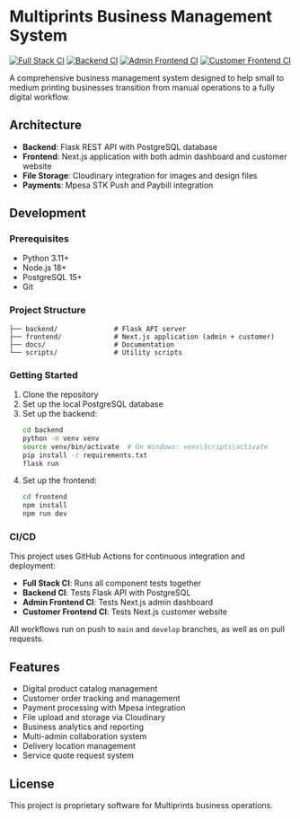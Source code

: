 # Multiprints Business Management System

[![Full Stack CI](https://github.com/YOUR_USERNAME/YOUR_REPO_NAME/workflows/Full%20Stack%20CI/badge.svg)](https://github.com/YOUR_USERNAME/YOUR_REPO_NAME/actions/workflows/ci.yml)
[![Backend CI](https://github.com/YOUR_USERNAME/YOUR_REPO_NAME/workflows/Backend%20CI/badge.svg)](https://github.com/YOUR_USERNAME/YOUR_REPO_NAME/actions/workflows/backend-ci.yml)
[![Admin Frontend CI](https://github.com/YOUR_USERNAME/YOUR_REPO_NAME/workflows/Admin%20Frontend%20CI/badge.svg)](https://github.com/YOUR_USERNAME/YOUR_REPO_NAME/actions/workflows/admin-frontend-ci.yml)
[![Customer Frontend CI](https://github.com/YOUR_USERNAME/YOUR_REPO_NAME/workflows/Customer%20Frontend%20CI/badge.svg)](https://github.com/YOUR_USERNAME/YOUR_REPO_NAME/actions/workflows/customer-frontend-ci.yml)

A comprehensive business management system designed to help small to medium printing businesses transition from manual operations to a fully digital workflow.

## Architecture

- **Backend**: Flask REST API with PostgreSQL database
- **Frontend**: Next.js application with both admin dashboard and customer website
- **File Storage**: Cloudinary integration for images and design files
- **Payments**: Mpesa STK Push and Paybill integration

## Development

### Prerequisites

- Python 3.11+
- Node.js 18+
- PostgreSQL 15+
- Git

### Project Structure

```
├── backend/              # Flask API server
├── frontend/             # Next.js application (admin + customer)
├── docs/                 # Documentation
└── scripts/              # Utility scripts
```

### Getting Started

1. Clone the repository
2. Set up the local PostgreSQL database
3. Set up the backend:
   ```bash
   cd backend
   python -m venv venv
   source venv/bin/activate  # On Windows: venv\Scripts\activate
   pip install -r requirements.txt
   flask run
   ```
4. Set up the frontend:
   ```bash
   cd frontend
   npm install
   npm run dev
   ```

### CI/CD

This project uses GitHub Actions for continuous integration and deployment:

- **Full Stack CI**: Runs all component tests together
- **Backend CI**: Tests Flask API with PostgreSQL
- **Admin Frontend CI**: Tests Next.js admin dashboard
- **Customer Frontend CI**: Tests Next.js customer website

All workflows run on push to `main` and `develop` branches, as well as on pull requests.

## Features

- Digital product catalog management
- Customer order tracking and management
- Payment processing with Mpesa integration
- File upload and storage via Cloudinary
- Business analytics and reporting
- Multi-admin collaboration system
- Delivery location management
- Service quote request system

## License

This project is proprietary software for Multiprints business operations.